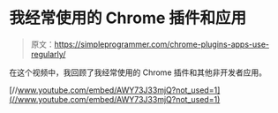 # 我经常使用的 Chrome 插件和应用

> 原文：<https://simpleprogrammer.com/chrome-plugins-apps-use-regularly/>

在这个视频中，我回顾了我经常使用的 Chrome 插件和其他非开发者应用。

[//www.youtube.com/embed/AWY73J33mjQ?not_used=1](//www.youtube.com/embed/AWY73J33mjQ?not_used=1)